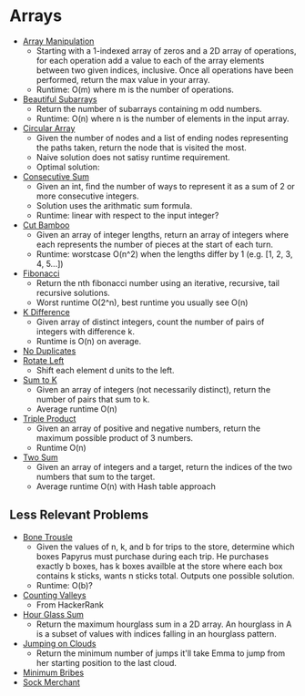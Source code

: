 # Arrays

* [Array Manipulation](arrayManipulation.py)
    * Starting with a 1-indexed array of zeros and a 2D array of operations, for each operation add a value to each of the array elements between two given indices, inclusive. Once all operations have been performed, return the max value in your array.
    * Runtime: O(m) where m is the number of operations.
* [Beautiful Subarrays](beautifulSubarrays.py)
    * Return the number of subarrays containing m odd numbers.
    * Runtime: O(n) where n is the number of elements in the input array.
* [Circular Array](circular_array.py)
	* Given the number of nodes and a list of ending nodes representing the paths taken, return the node that is visited the most.
	* Naive solution does not satisy runtime requirement.
	* Optimal solution:
* [Consecutive Sum](consecutive_sum.py)
	* Given an int, find the number of ways to represent it as a sum of 2 or more consecutive integers.
	* Solution uses the arithmatic sum formula.
	* Runtime: linear with respect to the input integer?
* [Cut Bamboo](cut_bamboo.py)
	* Given an array of integer lengths, return an array of integers where each represents the number of pieces at the start of each turn.
	* Runtime: worstcase O(n^2) when the lengths differ by 1 (e.g. [1, 2, 3, 4, 5...]) 
* [Fibonacci](fibonacci.py)
	* Return the nth fibonacci number using an iterative, recursive, tail recursive solutions.
	* Worst runtime O(2^n), best runtime you usually see O(n)
* [K Difference](kDifference.py)
	* Given array of distinct integers, count the number of pairs of integers with difference k.
	* Runtime is O(n) on average.
* [No Duplicates](no_duplicates.py)
* [Rotate Left](rotLeft.py)
	* Shift each element d units to the left.
* [Sum to K](sum_to_k.py)
	* Given an array of integers (not necessarily distinct), return the number of pairs that sum to k.
	* Average runtime O(n)
* [Triple Product](tripleProduct.java)
	* Given an array of positive and negative numbers, return the maximum possible product of 3 numbers.
	* Runtime O(n)
* [Two Sum](two_sum.py)
	* Given an array of integers and a target, return the indices of the two numbers that sum to the target.
	* Average runtime O(n) with Hash table approach

## Less Relevant Problems
* [Bone Trousle](bonetrousle.py)
    * Given the values of n, k, and b for trips to the store, determine which boxes Papyrus must purchase during each trip. He purchases exactly b boxes, has k boxes availble at the store where each box contains k sticks, wants n sticks total. Outputs one possible solution.
    * Runtime: O(b)?
* [Counting Valleys](countingValleys.py)
	* From HackerRank
* [Hour Glass Sum](hourGlassSum.py)
	* Return the maximum hourglass sum in a 2D array. An hourglass in A is a subset of values with indices falling in an hourglass pattern.
* [Jumping on Clouds](jumpingOnClouds.py)
	* Return the minimum number of jumps it'll take Emma to jump from her starting position to the last cloud.
* [Minimum Bribes](minimumBribes.py)
* [Sock Merchant](sockMerchant.py)